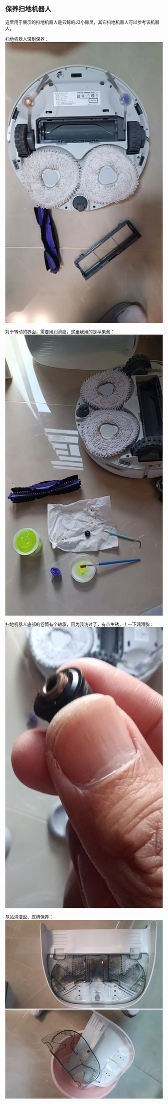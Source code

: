 ## 保养扫地机器人
这里用于展示的扫地机器人是云鲸的J3小鲸灵，其它扫地机器人可以参考该机器人。

扫地机器人滚刷保养：
![滚刷](../images/1-维修家电/01-保养扫地机器人/滚刷.webp)

对于转动的界面，需要用润滑脂，这里我用的是苹果酱：
![滚刷1](../images/1-维修家电/01-保养扫地机器人/滚刷1.webp)

扫地机器人底部的卷筒有个轴承，因为我洗过了，有点生锈，上一下润滑脂：
![滚刷2](../images/1-维修家电/01-保养扫地机器人/滚刷2.webp)

基站清洁盘、底槽保养：
![底槽](../images/1-维修家电/01-保养扫地机器人/底槽.webp)
![底槽1](../images/1-维修家电/01-保养扫地机器人/底槽1.webp)